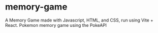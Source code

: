 # memory-game
A Memory Game made with Javascript, HTML, and CSS, run using Vite + React. Pokemon memory game using the PokeAPI 
